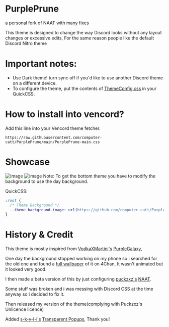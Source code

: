 # PurplePrune
a personal fork of NAAT with many fixes


This theme is designed to change the way Discord looks without any layout changes or excessive edits, For the same reason people like the default Discord Nitro theme


# Important notes:
- Use Dark theme! turn sync off if you'd like to use another Discord theme on a different device.
- To configure the theme, put the contents of [ThemeConfig.css](https://raw.githubusercontent.com/computer-catt/PurplePrune/main/ThemeConfig.css) in your QuickCSS.

# How to install into vencord?
Add this line into your Vencord theme fetcher.
```
https://raw.githubusercontent.com/computer-catt/PurplePrune/main/PurplePrune-main.css
```

# Showcase
![image](https://github.com/computer-catt/PurplePrune/assets/98061642/4442edee-a250-46b0-ab34-33539891f790)
![image](https://github.com/computer-catt/PurplePrune/assets/98061642/fc156f18-5d9c-4d24-859a-477ae78ef0e2)
Note: To get the bottom theme you have to modify the background to use the day background.

QuickCSS:
```css
:root {
  /* Theme Background */
  --theme-background-image: url(https://github.com/computer-catt/PurplePrune/blob/main/Assets/Daytheme.png?raw=true);
}
```

# History & Credit
This theme is mostly inspired from [VodkaXMartini's](https://github.com/VodkaXMartini) [PurpleGalaxy](https://github.com/VodkaXMartini/VendettaTheme/blob/main/PurpleGalaxy.json),

One day the background stopped working on my phone so i searched for the old one and found a [full wallpaper](https://imgur.com/oParsWN) of it on 4Chan, It wasn't animated but it looked very good.

I then made a beta version of this by just configuring [puckzxz's](https://github.com/puckzxz) [NAAT](https://github.com/puckzxz/NotAnotherAnimeTheme/blob/master/css/v3/naat.v3.css).

Some stuff was broken and i was messing with Discord CSS at the time anyway so i decided to fix it.

Then released my version of the theme(complying with Puckzxz's Unlicence licence)

Added [s-k-y-l-i's](https://github.com/s-k-y-l-i) [Transparent Popups](https://github.com/s-k-y-l-i/discord-themes/blob/main/Theme%20code/transparent-popups.css), Thank you!
